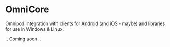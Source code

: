 # OmniCore
Omnipod integration with clients for Android (and iOS - maybe) and libraries for use in Windows & Linux.

.. Coming soon ..
